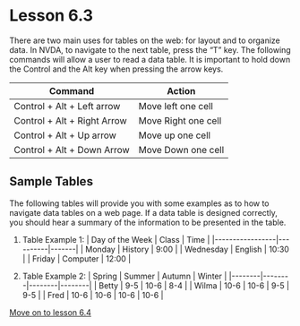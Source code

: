 # Lesson 6.3

There are two main uses for tables on the web: for layout and to
organize data. In NVDA, to navigate to the next table, press the “T” key.
The following commands will allow a user to read a data table. It is
important to hold down the Control and the Alt key when pressing the
arrow keys.

| Command                     | Action              |
|-----------------------------|---------------------|
| Control + Alt + Left arrow  | Move left one cell  |
| Control + Alt + Right Arrow | Move Right one cell |
| Control + Alt + Up arrow    | Move up one cell    |
| Control + Alt + Down Arrow  | Move Down one cell  |

## Sample Tables

The following tables will provide you with some examples as to how to
navigate data tables on a web page. If a data table is designed
correctly, you should hear a summary of the information to be presented
in the table.

1. Table Example 1:
   | Day of the Week | Class    | Time  |
   |-----------------|----------|-------|
   | Monday          | History  | 9:00  |
   | Wednesday       | English  | 10:30 |
   | Friday          | Computer | 12:00 |

2. Table Example 2:
   | Spring | Summer | Autumn | Winter |
   |--------|--------|--------|--------|
   | Betty  | 9-5    | 10-6   | 8-4    |
   | Wilma  | 10-6   | 10-6   | 9-5    | 9-5  |
   | Fred   | 10-6   | 10-6   | 10-6   | 10-6 |

[Move on to lesson 6.4](https://moodle.alassist.us/mod/url/view.php?id=2650)